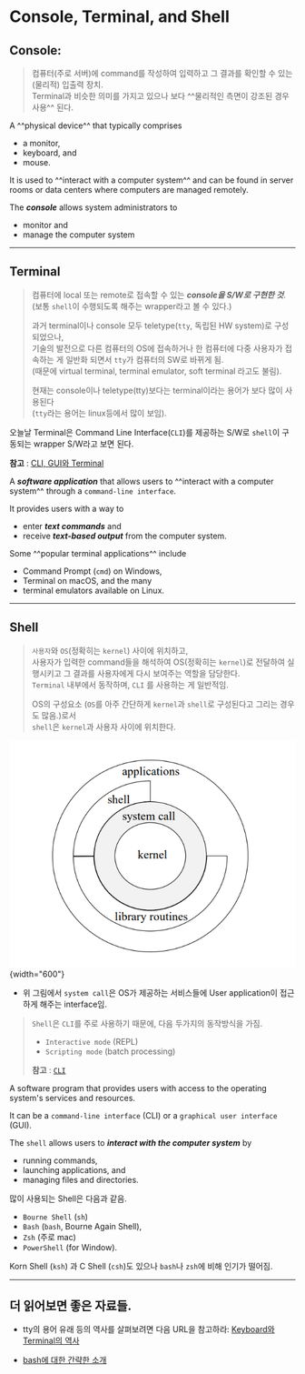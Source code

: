 # Console, Terminal, and Shell


## Console: 

> 컴퓨터(주로 서버)에 command를 작성하여 입력하고 그 결과를 확인할 수 있는 (물리적) 입출력 장치.  
> Terminal과 비슷한 의미를 가지고 있으나 보다 ^^물리적인 측면이 강조된 경우 사용^^ 된다.

A ^^physical device^^ that typically comprises 

* a monitor, 
* keyboard, and 
* mouse. 

It is used to ^^interact with a computer system^^ and can be found in server rooms or data centers where computers are managed remotely. 

The ***console*** allows system administrators to 

* monitor and 
* manage the computer system 

---

## Terminal

> 컴퓨터에 local 또는 remote로 접속할 수 있는 ***console을 S/W로 구현한 것***.  
> (보통 `shell`이 수행되도록 해주는 wrapper라고 볼 수 있다.)
>
> 과거 terminal이나 console 모두 teletype(`tty`, 독립된 HW system)로 구성되었으나,  
> 기술의 발전으로 다른 컴퓨터의 OS에 접속하거나 한 컴퓨터에 다중 사용자가 접속하는 게 일반화 되면서 `tty`가 컴퓨터의 SW로 바뀌게 됨.  
> (때문에 virtual terminal, terminal emulator, soft terminal 라고도 불림).  
>
> 현재는 console이나 teletype(tty)보다는 terminal이라는 용어가 보다 많이 사용된다  
> (`tty`라는 용어는 linux등에서 많이 보임).  

오늘날 Terminal은 Command Line Interface(`CLI`)를 제공하는 S/W로 `shell`이 구동되는 wrapper S/W라고 보면 된다.

**참고** : [CLI, GUI와 Terminal](../CE/ch10/ce10_2_01_cli_terminal.md)

A ***software application*** that allows users to ^^interact with a computer system^^ through a `command-line interface`. 

It provides users with a way to 

* enter ***text commands*** and 
* receive ***text-based output*** from the computer system. 

Some ^^popular terminal applications^^ include 

* Command Prompt (`cmd`) on Windows, 
* Terminal on macOS, and the many 
* terminal emulators available on Linux.

---

## Shell

> `사용자`와 `OS`(정확히는 `kernel`) 사이에 위치하고,  
> 사용자가 입력한 command들을 해석하여 OS(정확히는 `kernel`)로 전달하여 실행시키고 
> 그 결과를 사용자에게 다시 보여주는 역할을 담당한다.  
> `Terminal` 내부에서 동작하며, `CLI` 를 사용하는 게 일반적임.
> 
> OS의 구성요소 (`OS`를 아주 간단하게 `kernel`과 `shell`로 구성된다고 그리는 경우도 많음.)로서  
> `shell`은 `kernel`과 사용자 사이에 위치한다.  
>

![](./img/os.png){width="600"}

* 위 그림에서 `system call`은 OS가 제공하는 서비스들에 User application이 접근하게 해주는 interface임.

> `Shell`은 `CLI`를 주로 사용하기 때문에, 다음 두가지의 동작방식을 가짐.
>
> * `Interactive mode` (REPL)
> * `Scripting mode` (batch processing)
>
> **참고** : [`CLI`](../CE/ch10/ce10_2_01_cli_terminal.md#command-line-interface-란)

A software program that provides users with access to the operating system's services and resources. 
 
It can be a `command-line interface` (CLI) or a `graphical user interface` (GUI). 
 
The `shell` allows users to ***interact with the computer system*** by 
 
* running commands, 
* launching applications, and 
* managing files and directories. 
 
많이 사용되는 Shell은 다음과 같음.

* `Bourne Shell` (`sh`)
* `Bash` (`bash`, Bourne Again Shell), 
* `Zsh` (주로 mac) 
* `PowerShell` (for Window).

Korn Shell (`ksh`) 과 C Shell (`csh`)도 있으나 `bash`나 `zsh`에 비해 인기가 떨어짐. 

---

## 더 읽어보면 좋은 자료들.

* tty의 용어 유래 등의 역사를 살펴보려면 다음 URL을 참고하라: [Keyboard와 Terminal의 역사](https://dsaint31.me/mkdocs_site/CE/ch06/ce06_4_04_keyboard/#keyboard)

* [bash에 대한 간략한 소개](https://ds31x.tistory.com/48)